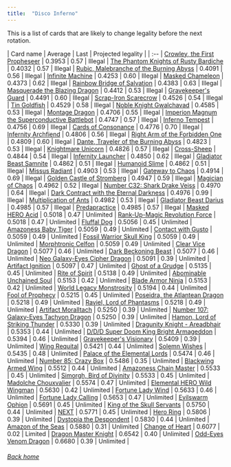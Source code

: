 ```yaml
---
title:  "Disco Inferno"
---
```


This is a list of cards that are likely to change legality before the next rotation.

| Card name | Average | Last | Projected legality |
| :-- |
[Crowley, the First Propheseer](https://db.ygoprodeck.com/card/?search=Crowley,%20the%20First%20Propheseer) | 0.3953 | 0.57 | Illegal |
[The Phantom Knights of Rusty Bardiche](https://db.ygoprodeck.com/card/?search=The%20Phantom%20Knights%20of%20Rusty%20Bardiche) | 0.4032 | 0.57 | Illegal |
[Rubic, Malebranche of the Burning Abyss](https://db.ygoprodeck.com/card/?search=Rubic,%20Malebranche%20of%20the%20Burning%20Abyss) | 0.4091 | 0.56 | Illegal |
[Infinite Machine](https://db.ygoprodeck.com/card/?search=Infinite%20Machine) | 0.4253 | 0.60 | Illegal |
[Masked Chameleon](https://db.ygoprodeck.com/card/?search=Masked%20Chameleon) | 0.4373 | 0.62 | Illegal |
[Rainbow Bridge of Salvation](https://db.ygoprodeck.com/card/?search=Rainbow%20Bridge%20of%20Salvation) | 0.4383 | 0.63 | Illegal |
[Masquerade the Blazing Dragon](https://db.ygoprodeck.com/card/?search=Masquerade%20the%20Blazing%20Dragon) | 0.4412 | 0.53 | Illegal |
[Gravekeeper's Guard](https://db.ygoprodeck.com/card/?search=Gravekeeper's%20Guard) | 0.4491 | 0.60 | Illegal |
[Scrap-Iron Scarecrow](https://db.ygoprodeck.com/card/?search=Scrap-Iron%20Scarecrow) | 0.4526 | 0.54 | Illegal |
[Tin Goldfish](https://db.ygoprodeck.com/card/?search=Tin%20Goldfish) | 0.4529 | 0.58 | Illegal |
[Noble Knight Gwalchavad](https://db.ygoprodeck.com/card/?search=Noble%20Knight%20Gwalchavad) | 0.4585 | 0.53 | Illegal |
[Montage Dragon](https://db.ygoprodeck.com/card/?search=Montage%20Dragon) | 0.4706 | 0.55 | Illegal |
[Imperion Magnum the Superconductive Battlebot](https://db.ygoprodeck.com/card/?search=Imperion%20Magnum%20the%20Superconductive%20Battlebot) | 0.4747 | 0.57 | Illegal |
[Inferno Tempest](https://db.ygoprodeck.com/card/?search=Inferno%20Tempest) | 0.4756 | 0.69 | Illegal |
[Cards of Consonance](https://db.ygoprodeck.com/card/?search=Cards%20of%20Consonance) | 0.4776 | 0.70 | Illegal |
[Infernity Archfiend](https://db.ygoprodeck.com/card/?search=Infernity%20Archfiend) | 0.4806 | 0.56 | Illegal |
[Right Arm of the Forbidden One](https://db.ygoprodeck.com/card/?search=Right%20Arm%20of%20the%20Forbidden%20One) | 0.4809 | 0.60 | Illegal |
[Dante, Traveler of the Burning Abyss](https://db.ygoprodeck.com/card/?search=Dante,%20Traveler%20of%20the%20Burning%20Abyss) | 0.4823 | 0.53 | Illegal |
[Knightmare Unicorn](https://db.ygoprodeck.com/card/?search=Knightmare%20Unicorn) | 0.4826 | 0.57 | Illegal |
[Cross-Sheep](https://db.ygoprodeck.com/card/?search=Cross-Sheep) | 0.4844 | 0.54 | Illegal |
[Infernity Launcher](https://db.ygoprodeck.com/card/?search=Infernity%20Launcher) | 0.4850 | 0.62 | Illegal |
[Gladiator Beast Samnite](https://db.ygoprodeck.com/card/?search=Gladiator%20Beast%20Samnite) | 0.4862 | 0.51 | Illegal |
[Humanoid Slime](https://db.ygoprodeck.com/card/?search=Humanoid%20Slime) | 0.4862 | 0.51 | Illegal |
[Missus Radiant](https://db.ygoprodeck.com/card/?search=Missus%20Radiant) | 0.4903 | 0.53 | Illegal |
[Gateway to Chaos](https://db.ygoprodeck.com/card/?search=Gateway%20to%20Chaos) | 0.4914 | 0.69 | Illegal |
[Golden Castle of Stromberg](https://db.ygoprodeck.com/card/?search=Golden%20Castle%20of%20Stromberg) | 0.4947 | 0.59 | Illegal |
[Magician of Chaos](https://db.ygoprodeck.com/card/?search=Magician%20of%20Chaos) | 0.4962 | 0.52 | Illegal |
[Number C32: Shark Drake Veiss](https://db.ygoprodeck.com/card/?search=Number%20C32:%20Shark%20Drake%20Veiss) | 0.4970 | 0.64 | Illegal |
[Dark Contract with the Eternal Darkness](https://db.ygoprodeck.com/card/?search=Dark%20Contract%20with%20the%20Eternal%20Darkness) | 0.4976 | 0.99 | Illegal |
[Multiplication of Ants](https://db.ygoprodeck.com/card/?search=Multiplication%20of%20Ants) | 0.4982 | 0.53 | Illegal |
[Gladiator Beast Darius](https://db.ygoprodeck.com/card/?search=Gladiator%20Beast%20Darius) | 0.4985 | 0.57 | Illegal |
[Predapractice](https://db.ygoprodeck.com/card/?search=Predapractice) | 0.4985 | 0.57 | Illegal |
[Masked HERO Acid](https://db.ygoprodeck.com/card/?search=Masked%20HERO%20Acid) | 0.5018 | 0.47 | Unlimited |
[Rank-Up-Magic Revolution Force](https://db.ygoprodeck.com/card/?search=Rank-Up-Magic%20Revolution%20Force) | 0.5018 | 0.47 | Unlimited |
[Fluffal Dog](https://db.ygoprodeck.com/card/?search=Fluffal%20Dog) | 0.5056 | 0.45 | Unlimited |
[Amazoness Baby Tiger](https://db.ygoprodeck.com/card/?search=Amazoness%20Baby%20Tiger) | 0.5059 | 0.49 | Unlimited |
[Contact with Gusto](https://db.ygoprodeck.com/card/?search=Contact%20with%20Gusto) | 0.5059 | 0.49 | Unlimited |
[Fossil Warrior Skull King](https://db.ygoprodeck.com/card/?search=Fossil%20Warrior%20Skull%20King) | 0.5059 | 0.49 | Unlimited |
[Morphtronic Celfon](https://db.ygoprodeck.com/card/?search=Morphtronic%20Celfon) | 0.5059 | 0.49 | Unlimited |
[Clear Vice Dragon](https://db.ygoprodeck.com/card/?search=Clear%20Vice%20Dragon) | 0.5077 | 0.46 | Unlimited |
[Dark Beckoning Beast](https://db.ygoprodeck.com/card/?search=Dark%20Beckoning%20Beast) | 0.5077 | 0.46 | Unlimited |
[Neo Galaxy-Eyes Cipher Dragon](https://db.ygoprodeck.com/card/?search=Neo%20Galaxy-Eyes%20Cipher%20Dragon) | 0.5091 | 0.39 | Unlimited |
[Artifact Ignition](https://db.ygoprodeck.com/card/?search=Artifact%20Ignition) | 0.5097 | 0.47 | Unlimited |
[Ghost of a Grudge](https://db.ygoprodeck.com/card/?search=Ghost%20of%20a%20Grudge) | 0.5135 | 0.45 | Unlimited |
[Rite of Spirit](https://db.ygoprodeck.com/card/?search=Rite%20of%20Spirit) | 0.5138 | 0.49 | Unlimited |
[Abominable Unchained Soul](https://db.ygoprodeck.com/card/?search=Abominable%20Unchained%20Soul) | 0.5153 | 0.42 | Unlimited |
[Blade Armor Ninja](https://db.ygoprodeck.com/card/?search=Blade%20Armor%20Ninja) | 0.5153 | 0.42 | Unlimited |
[World Legacy Monstrosity](https://db.ygoprodeck.com/card/?search=World%20Legacy%20Monstrosity) | 0.5194 | 0.44 | Unlimited |
[Fool of Prophecy](https://db.ygoprodeck.com/card/?search=Fool%20of%20Prophecy) | 0.5215 | 0.45 | Unlimited |
[Poseidra, the Atlantean Dragon](https://db.ygoprodeck.com/card/?search=Poseidra,%20the%20Atlantean%20Dragon) | 0.5218 | 0.49 | Unlimited |
[Raviel, Lord of Phantasms](https://db.ygoprodeck.com/card/?search=Raviel,%20Lord%20of%20Phantasms) | 0.5218 | 0.49 | Unlimited |
[Artifact Moralltach](https://db.ygoprodeck.com/card/?search=Artifact%20Moralltach) | 0.5250 | 0.39 | Unlimited |
[Number 107: Galaxy-Eyes Tachyon Dragon](https://db.ygoprodeck.com/card/?search=Number%20107:%20Galaxy-Eyes%20Tachyon%20Dragon) | 0.5250 | 0.39 | Unlimited |
[Hamon, Lord of Striking Thunder](https://db.ygoprodeck.com/card/?search=Hamon,%20Lord%20of%20Striking%20Thunder) | 0.5330 | 0.39 | Unlimited |
[Dragunity Knight - Areadbhair](https://db.ygoprodeck.com/card/?search=Dragunity%20Knight%20-%20Areadbhair) | 0.5353 | 0.44 | Unlimited |
[D/D/D Super Doom King Bright Armageddon](https://db.ygoprodeck.com/card/?search=D/D/D%20Super%20Doom%20King%20Bright%20Armageddon) | 0.5394 | 0.46 | Unlimited |
[Gravekeeper's Visionary](https://db.ygoprodeck.com/card/?search=Gravekeeper's%20Visionary) | 0.5409 | 0.39 | Unlimited |
[Wing Requital](https://db.ygoprodeck.com/card/?search=Wing%20Requital) | 0.5421 | 0.44 | Unlimited |
[Solemn Wishes](https://db.ygoprodeck.com/card/?search=Solemn%20Wishes) | 0.5435 | 0.48 | Unlimited |
[Palace of the Elemental Lords](https://db.ygoprodeck.com/card/?search=Palace%20of%20the%20Elemental%20Lords) | 0.5474 | 0.46 | Unlimited |
[Number 85: Crazy Box](https://db.ygoprodeck.com/card/?search=Number%2085:%20Crazy%20Box) | 0.5486 | 0.35 | Unlimited |
[Blackwing Armed Wing](https://db.ygoprodeck.com/card/?search=Blackwing%20Armed%20Wing) | 0.5512 | 0.44 | Unlimited |
[Amazoness Chain Master](https://db.ygoprodeck.com/card/?search=Amazoness%20Chain%20Master) | 0.5533 | 0.45 | Unlimited |
[Simorgh, Bird of Divinity](https://db.ygoprodeck.com/card/?search=Simorgh,%20Bird%20of%20Divinity) | 0.5533 | 0.45 | Unlimited |
[Madolche Chouxvalier](https://db.ygoprodeck.com/card/?search=Madolche%20Chouxvalier) | 0.5574 | 0.47 | Unlimited |
[Elemental HERO Wild Wingman](https://db.ygoprodeck.com/card/?search=Elemental%20HERO%20Wild%20Wingman) | 0.5630 | 0.42 | Unlimited |
[Fortune Lady Wind](https://db.ygoprodeck.com/card/?search=Fortune%20Lady%20Wind) | 0.5633 | 0.46 | Unlimited |
[Fortune Lady Calling](https://db.ygoprodeck.com/card/?search=Fortune%20Lady%20Calling) | 0.5653 | 0.47 | Unlimited |
[Evilswarm Ophion](https://db.ygoprodeck.com/card/?search=Evilswarm%20Ophion) | 0.5691 | 0.45 | Unlimited |
[King of the Skull Servants](https://db.ygoprodeck.com/card/?search=King%20of%20the%20Skull%20Servants) | 0.5750 | 0.44 | Unlimited |
[NEXT](https://db.ygoprodeck.com/card/?search=NEXT) | 0.5771 | 0.45 | Unlimited |
[Hero Ring](https://db.ygoprodeck.com/card/?search=Hero%20Ring) | 0.5806 | 0.39 | Unlimited |
[Dystopia the Despondent](https://db.ygoprodeck.com/card/?search=Dystopia%20the%20Despondent) | 0.5830 | 0.44 | Unlimited |
[Amazon of the Seas](https://db.ygoprodeck.com/card/?search=Amazon%20of%20the%20Seas) | 0.5880 | 0.31 | Unlimited |
[Change of Heart](https://db.ygoprodeck.com/card/?search=Change%20of%20Heart) | 0.6077 | 0.02 | Limited |
[Dragon Master Knight](https://db.ygoprodeck.com/card/?search=Dragon%20Master%20Knight) | 0.6542 | 0.40 | Unlimited |
[Odd-Eyes Venom Dragon](https://db.ygoprodeck.com/card/?search=Odd-Eyes%20Venom%20Dragon) | 0.6680 | 0.39 | Unlimited |

###### [Back home](index)